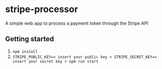 # stripe-processor
A simple web app to process a payment token through the Stripe API

## Getting started

1. `npm install`
2. `STRIPE_PUBLIC_KEY=< insert your public key > STRIPE_SECRET_KEY=< insert your secret key > npm run start`
